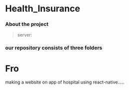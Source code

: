 # Health_Insurance

### About the project
> server:


### our repository consists of three folders 

# Fro
making a website on app of hospital using react-native.....
